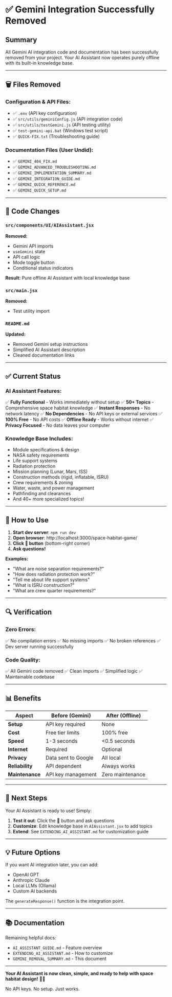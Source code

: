 # ✅ Gemini Integration Successfully Removed

## Summary

All Gemini AI integration code and documentation has been successfully removed from your project. Your AI Assistant now operates purely offline with its built-in knowledge base.

---

## 🗑️ Files Removed

### Configuration & API Files:
- ✅ `.env` (API key configuration)
- ✅ `src/utils/geminiConfig.js` (API integration code)
- ✅ `src/utils/testGemini.js` (API testing utility)
- ✅ `test-gemini-api.bat` (Windows test script)
- ✅ `QUICK-FIX.txt` (Troubleshooting guide)

### Documentation Files (User Undid):
- ✅ `GEMINI_404_FIX.md`
- ✅ `GEMINI_ADVANCED_TROUBLESHOOTING.md`
- ✅ `GEMINI_IMPLEMENTATION_SUMMARY.md`
- ✅ `GEMINI_INTEGRATION_GUIDE.md`
- ✅ `GEMINI_QUICK_REFERENCE.md`
- ✅ `GEMINI_QUICK_SETUP.md`

---

## 📝 Code Changes

### `src/components/UI/AIAssistant.jsx`
**Removed:**
- Gemini API imports
- `useGemini` state
- API call logic
- Mode toggle button
- Conditional status indicators

**Result:** Pure offline AI Assistant with local knowledge base

### `src/main.jsx`
**Removed:**
- Test utility import

### `README.md`
**Updated:**
- Removed Gemini setup instructions
- Simplified AI Assistant description
- Cleaned documentation links

---

## ✅ Current Status

### AI Assistant Features:
✅ **Fully Functional** - Works immediately without setup
✅ **50+ Topics** - Comprehensive space habitat knowledge
✅ **Instant Responses** - No network latency
✅ **No Dependencies** - No API keys or external services
✅ **100% Free** - No API costs
✅ **Offline Ready** - Works without internet
✅ **Privacy Focused** - No data leaves your computer

### Knowledge Base Includes:
- Module specifications & design
- NASA safety requirements
- Life support systems
- Radiation protection
- Mission planning (Lunar, Mars, ISS)
- Construction methods (rigid, inflatable, ISRU)
- Crew requirements & zoning
- Water, waste, and power management
- Pathfinding and clearances
- And 40+ more specialized topics!

---

## 🚀 How to Use

1. **Start dev server**: `npm run dev`
2. **Open browser**: http://localhost:3000/space-habitat-game/
3. **Click 🤖 button** (bottom-right corner)
4. **Ask questions!**

**Examples:**
- "What are noise separation requirements?"
- "How does radiation protection work?"
- "Tell me about life support systems"
- "What is ISRU construction?"
- "What are crew quarter requirements?"

---

## 🔍 Verification

### Zero Errors:
✅ No compilation errors
✅ No missing imports
✅ No broken references
✅ Dev server running successfully

### Code Quality:
✅ All Gemini code removed
✅ Clean imports
✅ Simplified logic
✅ Maintainable codebase

---

## 📊 Benefits

| Aspect | Before (Gemini) | After (Offline) |
|--------|----------------|-----------------|
| **Setup** | API key required | None |
| **Cost** | Free tier limits | 100% free |
| **Speed** | 1-3 seconds | <0.5 seconds |
| **Internet** | Required | Optional |
| **Privacy** | Data sent to Google | All local |
| **Reliability** | API dependent | Always works |
| **Maintenance** | API key management | Zero maintenance |

---

## 🎯 Next Steps

Your AI Assistant is ready to use! Simply:

1. **Test it out**: Click the 🤖 button and ask questions
2. **Customize**: Edit knowledge base in `AIAssistant.jsx` to add topics
3. **Extend**: See `EXTENDING_AI_ASSISTANT.md` for customization guide

---

## 💡 Future Options

If you want AI integration later, you can add:
- OpenAI GPT
- Anthropic Claude  
- Local LLMs (Ollama)
- Custom AI backends

The `generateResponse()` function is the integration point.

---

## 📚 Documentation

Remaining helpful docs:
- `AI_ASSISTANT_GUIDE.md` - Feature overview
- `EXTENDING_AI_ASSISTANT.md` - How to customize
- `GEMINI_REMOVAL_SUMMARY.md` - This document

---

**Your AI Assistant is now clean, simple, and ready to help with space habitat design!** 🚀✨

No API keys. No setup. Just works.
